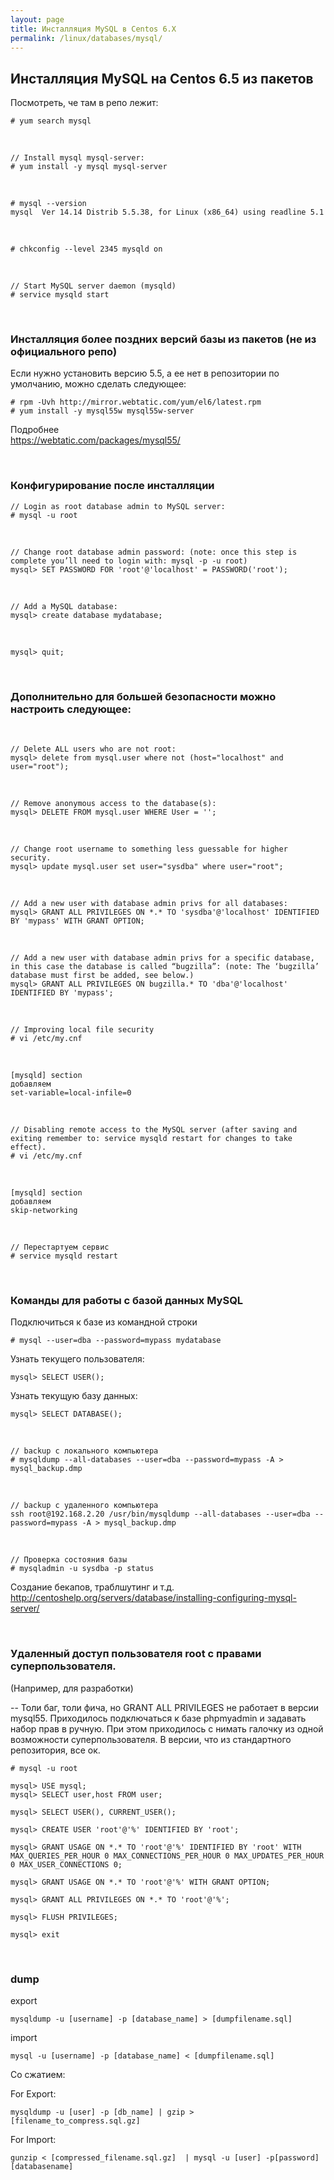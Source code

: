 ```yaml
---
layout: page
title: Инсталляция MySQL в Centos 6.X
permalink: /linux/databases/mysql/
---
```




## Инсталляция MySQL на Centos 6.5 из пакетов


Посмотреть, че там в репо лежит:

    # yum search mysql

<br/>

    // Install mysql mysql-server:
    # yum install -y mysql mysql-server

<br/>

    # mysql --version
    mysql  Ver 14.14 Distrib 5.5.38, for Linux (x86_64) using readline 5.1

<br/>

    # chkconfig --level 2345 mysqld on

<br/>

    // Start MySQL server daemon (mysqld)
    # service mysqld start


<br/>

### Инсталляция более поздних версий базы из пакетов (не из официального репо)

Если нужно установить версию 5.5, а ее нет в репозитории по умолчанию, можно сделать следующее:

    # rpm -Uvh http://mirror.webtatic.com/yum/el6/latest.rpm
    # yum install -y mysql55w mysql55w-server


Подробнее  
https://webtatic.com/packages/mysql55/


<br/>

### Конфигурирование после инсталляции


    // Login as root database admin to MySQL server:
    # mysql -u root


<br/>

    // Change root database admin password: (note: once this step is complete you’ll need to login with: mysql -p -u root)
    mysql> SET PASSWORD FOR 'root'@'localhost' = PASSWORD('root');

<br/>

    // Add a MySQL database:
    mysql> create database mydatabase;

<br/>

    mysql> quit;


<br/>

### Дополнительно для большей безопасности можно настроить следующее:

<br/>

    // Delete ALL users who are not root:
    mysql> delete from mysql.user where not (host="localhost" and user="root");

<br/>

    // Remove anonymous access to the database(s):
    mysql> DELETE FROM mysql.user WHERE User = '';

<br/>

    // Change root username to something less guessable for higher security.
    mysql> update mysql.user set user="sysdba" where user="root";

<br/>

    // Add a new user with database admin privs for all databases:
    mysql> GRANT ALL PRIVILEGES ON *.* TO 'sysdba'@'localhost' IDENTIFIED BY 'mypass' WITH GRANT OPTION;

<br/>

    // Add a new user with database admin privs for a specific database, in this case the database is called “bugzilla”: (note: The ‘bugzilla’ database must first be added, see below.)
    mysql> GRANT ALL PRIVILEGES ON bugzilla.* TO 'dba'@'localhost' IDENTIFIED BY 'mypass';

<br/>

    // Improving local file security
    # vi /etc/my.cnf

<br/>

    [mysqld] section
    добавляем
    set-variable=local-infile=0

<br/>

    // Disabling remote access to the MySQL server (after saving and exiting remember to: service mysqld restart for changes to take effect).
    # vi /etc/my.cnf

<br/>

    [mysqld] section
    добавляем
    skip-networking

<br/>

    // Перестартуем сервис
    # service mysqld restart


<br/>

### Команды для работы с базой данных MySQL

Подключиться к базе из командной строки

    # mysql --user=dba --password=mypass mydatabase

Узнать текущего пользователя:

    mysql> SELECT USER();


Узнать текущую базу данных:

    mysql> SELECT DATABASE();


<br/>

    // backup с локального компьютера
    # mysqldump --all-databases --user=dba --password=mypass -A > mysql_backup.dmp

<br/>

    // backup с удаленного компьютера
    ssh root@192.168.2.20 /usr/bin/mysqldump --all-databases --user=dba --password=mypass -A > mysql_backup.dmp

<br/>

    // Проверка состояния базы
    # mysqladmin -u sysdba -p status


Создание бекапов, траблшутинг и т.д.  
http://centoshelp.org/servers/database/installing-configuring-mysql-server/


<br/>

### Удаленный доступ пользователя root с правами суперпользователя.
(Например, для разработки)


-- Толи баг, толи фича, но GRANT ALL PRIVILEGES не работает в версии mysql55. Приходилось подключаться к базе phpmyadmin и задавать набор прав в ручную. При этом приходилось с нимать галочку из одной возможности суперпользователя. В версии, что из стандартного репозитория, все ок.


    # mysql -u root

    mysql> USE mysql;
    mysql> SELECT user,host FROM user;

    mysql> SELECT USER(), CURRENT_USER();

    mysql> CREATE USER 'root'@'%' IDENTIFIED BY 'root';

    mysql> GRANT USAGE ON *.* TO 'root'@'%' IDENTIFIED BY 'root' WITH MAX_QUERIES_PER_HOUR 0 MAX_CONNECTIONS_PER_HOUR 0 MAX_UPDATES_PER_HOUR 0 MAX_USER_CONNECTIONS 0;

    mysql> GRANT USAGE ON *.* TO 'root'@'%' WITH GRANT OPTION;

    mysql> GRANT ALL PRIVILEGES ON *.* TO 'root'@'%';

    mysql> FLUSH PRIVILEGES;

    mysql> exit



<!--

Импорт


mysql -u root

use photoalbums

SET autocommit=0 ;
source /projects/demo/Beginning-Amazon-Web-Services-with-Node.js/setup/photoalbums.sql;
COMMIT;


-->

<br/>

### dump

export

    mysqldump -u [username] -p [database_name] > [dumpfilename.sql]

import

    mysql -u [username] -p [database_name] < [dumpfilename.sql]


Со сжатием:


For Export:

    mysqldump -u [user] -p [db_name] | gzip > [filename_to_compress.sql.gz]

For Import:

    gunzip < [compressed_filename.sql.gz]  | mysql -u [user] -p[password] [databasename]
